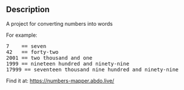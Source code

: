 ## Description

A project for converting numbers into words

For example:
<pre>
7    == seven
42   == forty-two
2001 == two thousand and one
1999 == nineteen hundred and ninety-nine
17999 == seventeen thousand nine hundred and ninety-nine
</pre>


Find it at:
https://numbers-mapper.abdo.live/